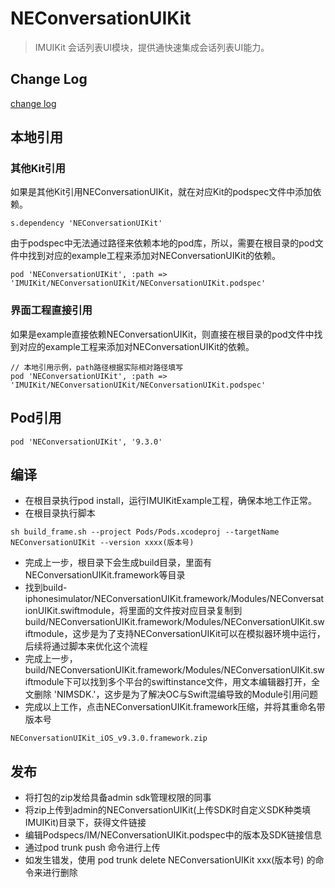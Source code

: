
# NEConversationUIKit

> IMUIKit 会话列表UI模块，提供通快速集成会话列表UI能力。

## Change Log

[change log](CHANGELOG.md)

## 本地引用

### 其他Kit引用
如果是其他Kit引用NEConversationUIKit，就在对应Kit的podspec文件中添加依赖。

```
s.dependency 'NEConversationUIKit'
```

由于podspec中无法通过路径来依赖本地的pod库，所以，需要在根目录的pod文件中找到对应的example工程来添加对NEConversationUIKit的依赖。

```
pod 'NEConversationUIKit', :path => 'IMUIKit/NEConversationUIKit/NEConversationUIKit.podspec'
```
### 界面工程直接引用
如果是example直接依赖NEConversationUIKit，则直接在根目录的pod文件中找到对应的example工程来添加对NEConversationUIKit的依赖。

```
// 本地引用示例，path路径根据实际相对路径填写
pod 'NEConversationUIKit', :path => 'IMUIKit/NEConversationUIKit/NEConversationUIKit.podspec'
```

## Pod引用
```
pod 'NEConversationUIKit', '9.3.0'
```
## 编译
- 在根目录执行pod install，运行IMUIKitExample工程，确保本地工作正常。
- 在根目录执行脚本

```
sh build_frame.sh --project Pods/Pods.xcodeproj --targetName NEConversationUIKit --version xxxx(版本号)
```
- 完成上一步，根目录下会生成build目录，里面有NEConversationUIKit.framework等目录
- 找到build-iphonesimulator/NEConversationUIKit.framework/Modules/NEConversationUIKit.swiftmodule，将里面的文件按对应目录复制到build/NEConversationUIKit.framework/Modules/NEConversationUIKit.swiftmodule，这步是为了支持NEConversationUIKit可以在模拟器环境中运行，后续将通过脚本来优化这个流程
- 完成上一步，build/NEConversationUIKit.framework/Modules/NEConversationUIKit.swiftmodule下可以找到多个平台的swiftinstance文件，用文本编辑器打开，全文删除 'NIMSDK.'，这步是为了解决OC与Swift混编导致的Module引用问题
- 完成以上工作，点击NEConversationUIKit.framework压缩，并将其重命名带版本号

```
NEConversationUIKit_iOS_v9.3.0.framework.zip
```
## 发布
- 将打包的zip发给具备admin sdk管理权限的同事
- 将zip上传到admin的NEConversationUIKit(上传SDK时自定义SDK种类填IMUIKit)目录下，获得文件链接
- 编辑Podspecs/IM/NEConversationUIKit.podspec中的版本及SDK链接信息
- 通过pod trunk push 命令进行上传
- 如发生错发，使用 pod trunk delete NEConversationUIKit xxx(版本号) 的命令来进行删除
